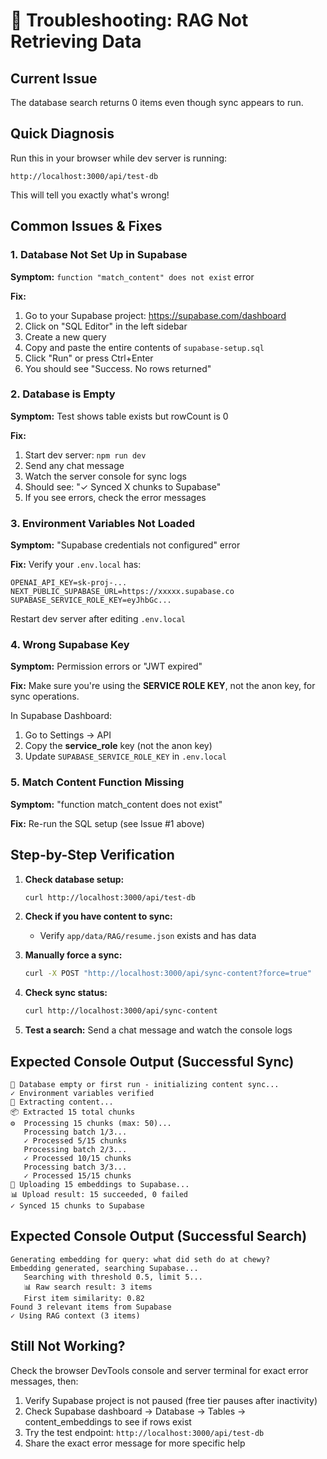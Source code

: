 # 🔧 Troubleshooting: RAG Not Retrieving Data

## Current Issue
The database search returns 0 items even though sync appears to run.

## Quick Diagnosis

Run this in your browser while dev server is running:
```
http://localhost:3000/api/test-db
```

This will tell you exactly what's wrong!

## Common Issues & Fixes

### 1. Database Not Set Up in Supabase

**Symptom:** `function "match_content" does not exist` error

**Fix:**
1. Go to your Supabase project: https://supabase.com/dashboard
2. Click on "SQL Editor" in the left sidebar
3. Create a new query
4. Copy and paste the entire contents of `supabase-setup.sql`
5. Click "Run" or press Ctrl+Enter
6. You should see "Success. No rows returned"

### 2. Database is Empty

**Symptom:** Test shows table exists but rowCount is 0

**Fix:**
1. Start dev server: `npm run dev`
2. Send any chat message
3. Watch the server console for sync logs
4. Should see: "✓ Synced X chunks to Supabase"
5. If you see errors, check the error messages

### 3. Environment Variables Not Loaded

**Symptom:** "Supabase credentials not configured" error

**Fix:**
Verify your `.env.local` has:
```env
OPENAI_API_KEY=sk-proj-...
NEXT_PUBLIC_SUPABASE_URL=https://xxxxx.supabase.co
SUPABASE_SERVICE_ROLE_KEY=eyJhbGc...
```

Restart dev server after editing `.env.local`

### 4. Wrong Supabase Key

**Symptom:** Permission errors or "JWT expired"

**Fix:**
Make sure you're using the **SERVICE ROLE KEY**, not the anon key, for sync operations.

In Supabase Dashboard:
1. Go to Settings → API
2. Copy the **service_role** key (not the anon key)
3. Update `SUPABASE_SERVICE_ROLE_KEY` in `.env.local`

### 5. Match Content Function Missing

**Symptom:** "function match_content does not exist"

**Fix:**
Re-run the SQL setup (see Issue #1 above)

## Step-by-Step Verification

1. **Check database setup:**
   ```bash
   curl http://localhost:3000/api/test-db
   ```

2. **Check if you have content to sync:**
   - Verify `app/data/RAG/resume.json` exists and has data
   
3. **Manually force a sync:**
   ```bash
   curl -X POST "http://localhost:3000/api/sync-content?force=true"
   ```

4. **Check sync status:**
   ```bash
   curl http://localhost:3000/api/sync-content
   ```

5. **Test a search:**
   Send a chat message and watch the console logs

## Expected Console Output (Successful Sync)

```
🔄 Database empty or first run - initializing content sync...
✓ Environment variables verified
📄 Extracting content...
📦 Extracted 15 total chunks
⚙️  Processing 15 chunks (max: 50)...
   Processing batch 1/3...
   ✓ Processed 5/15 chunks
   Processing batch 2/3...
   ✓ Processed 10/15 chunks
   Processing batch 3/3...
   ✓ Processed 15/15 chunks
🚀 Uploading 15 embeddings to Supabase...
📊 Upload result: 15 succeeded, 0 failed
✓ Synced 15 chunks to Supabase
```

## Expected Console Output (Successful Search)

```
Generating embedding for query: what did seth do at chewy?
Embedding generated, searching Supabase...
   Searching with threshold 0.5, limit 5...
   📊 Raw search result: 3 items
   First item similarity: 0.82
Found 3 relevant items from Supabase
✓ Using RAG context (3 items)
```

## Still Not Working?

Check the browser DevTools console and server terminal for exact error messages, then:

1. Verify Supabase project is not paused (free tier pauses after inactivity)
2. Check Supabase dashboard → Database → Tables → content_embeddings to see if rows exist
3. Try the test endpoint: `http://localhost:3000/api/test-db`
4. Share the exact error message for more specific help
